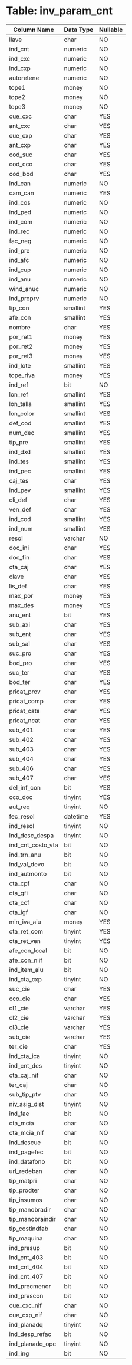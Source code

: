 # Table: inv_param_cnt

| Column Name | Data Type | Nullable |
|-------------|-----------|----------|
| llave | char | NO |
| ind_cnt | numeric | NO |
| ind_cxc | numeric | NO |
| ind_cxp | numeric | NO |
| autoretene | numeric | NO |
| tope1 | money | NO |
| tope2 | money | NO |
| tope3 | money | NO |
| cue_cxc | char | YES |
| ant_cxc | char | YES |
| cue_cxp | char | YES |
| ant_cxp | char | YES |
| cod_suc | char | YES |
| cod_cco | char | YES |
| cod_bod | char | YES |
| ind_can | numeric | NO |
| cam_can | numeric | YES |
| ind_cos | numeric | NO |
| ind_ped | numeric | NO |
| ind_com | numeric | NO |
| ind_rec | numeric | NO |
| fac_neg | numeric | NO |
| ind_pre | numeric | NO |
| ind_afc | numeric | NO |
| ind_cup | numeric | NO |
| ind_anu | numeric | NO |
| wind_anuc | numeric | NO |
| ind_proprv | numeric | NO |
| tip_con | smallint | YES |
| afe_con | smallint | YES |
| nombre | char | YES |
| por_ret1 | money | YES |
| por_ret2 | money | YES |
| por_ret3 | money | YES |
| ind_lote | smallint | YES |
| tope_riva | money | YES |
| ind_ref | bit | NO |
| lon_ref | smallint | YES |
| lon_talla | smallint | YES |
| lon_color | smallint | YES |
| def_cod | smallint | YES |
| num_dec | smallint | YES |
| tip_pre | smallint | YES |
| ind_dxd | smallint | YES |
| ind_tes | smallint | YES |
| ind_pec | smallint | YES |
| caj_tes | char | YES |
| ind_pev | smallint | YES |
| cli_def | char | YES |
| ven_def | char | YES |
| ind_cod | smallint | YES |
| ind_num | smallint | YES |
| resol | varchar | NO |
| doc_ini | char | YES |
| doc_fin | char | YES |
| cta_caj | char | YES |
| clave | char | YES |
| lis_def | char | YES |
| max_por | money | YES |
| max_des | money | YES |
| anu_ent | bit | YES |
| sub_axi | char | YES |
| sub_ent | char | YES |
| sub_sal | char | YES |
| suc_pro | char | YES |
| bod_pro | char | YES |
| suc_ter | char | YES |
| bod_ter | char | YES |
| pricat_prov | char | YES |
| pricat_comp | char | YES |
| pricat_cata | char | YES |
| pricat_ncat | char | YES |
| sub_401 | char | YES |
| sub_402 | char | YES |
| sub_403 | char | YES |
| sub_404 | char | YES |
| sub_406 | char | YES |
| sub_407 | char | YES |
| del_inf_con | bit | YES |
| cco_doc | tinyint | YES |
| aut_req | tinyint | NO |
| fec_resol | datetime | YES |
| ind_resol | tinyint | NO |
| ind_desc_despa | tinyint | NO |
| ind_cnt_costo_vta | bit | NO |
| ind_trn_anu | bit | NO |
| ind_val_devo | bit | NO |
| ind_autmonto | bit | NO |
| cta_cpf | char | NO |
| cta_gfi | char | NO |
| cta_ccf | char | NO |
| cta_igf | char | NO |
| min_iva_aiu | money | YES |
| cta_ret_com | tinyint | YES |
| cta_ret_ven | tinyint | YES |
| afe_con_local | bit | NO |
| afe_con_niif | bit | NO |
| ind_item_aiu | bit | NO |
| ind_cta_cxp | tinyint | NO |
| suc_cie | char | YES |
| cco_cie | char | YES |
| cl1_cie | varchar | YES |
| cl2_cie | varchar | YES |
| cl3_cie | varchar | YES |
| sub_cie | varchar | YES |
| ter_cie | char | YES |
| ind_cta_ica | tinyint | NO |
| ind_cnt_des | tinyint | NO |
| cta_caj_nif | char | NO |
| ter_caj | char | NO |
| sub_tip_ptv | char | NO |
| niv_asig_dist | tinyint | NO |
| ind_fae | bit | NO |
| cta_mcia | char | NO |
| cta_mcia_nif | char | NO |
| ind_descue | bit | NO |
| ind_pagefec | bit | NO |
| ind_datafono | bit | NO |
| url_redeban | char | NO |
| tip_matpri | char | NO |
| tip_prodter | char | NO |
| tip_insumos | char | NO |
| tip_manobradir | char | NO |
| tip_manobraindir | char | NO |
| tip_costindfab | char | NO |
| tip_maquina | char | NO |
| ind_presup | bit | NO |
| ind_cnt_403 | bit | NO |
| ind_cnt_404 | bit | NO |
| ind_cnt_407 | bit | NO |
| ind_precmenor | bit | NO |
| ind_prescon | bit | NO |
| cue_cxc_nif | char | NO |
| cue_cxp_nif | char | NO |
| ind_planadq | tinyint | NO |
| ind_desp_refac | bit | NO |
| ind_planadq_opc | tinyint | NO |
| ind_ing | bit | NO |
